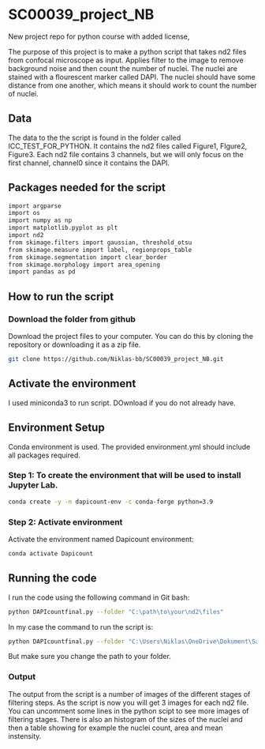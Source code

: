 # SC00039_project_NB
New project repo for python course with added license,

The purpose of this project is to make a python script that takes nd2 files from confocal microscope as input. Applies filter to the image to remove background noise and then count the number of nuclei.
The nuclei are stained with a flourescent marker called DAPI. The nuclei should have some distance from one another, which means it should work to count the number of nuclei.



## Data
The data to the the script is found in the folder called ICC_TEST_FOR_PYTHON. It contains the nd2 files called Figure1, FIgure2, Figure3. Each nd2 file contains 3 channels, but we will only focus on the first channel, channel0 since it contains the DAPI.

## Packages needed for the script
```bash
import argparse
import os
import numpy as np
import matplotlib.pyplot as plt
import nd2
from skimage.filters import gaussian, threshold_otsu
from skimage.measure import label, regionprops_table
from skimage.segmentation import clear_border
from skimage.morphology import area_opening
import pandas as pd
```

## How to run the script
### Download the folder from github
Download the project files to your computer. You can do this by cloning the repository or downloading it as a zip file.
```bash
git clone https://github.com/Niklas-bb/SC00039_project_NB.git
```
## Activate the environment
I used miniconda3 to run script. DOwnload if you do not already have.

## Environment Setup
Conda environment is used. The provided environment.yml should include all packages required.

### Step 1: To create the environment that will be used to install Jupyter Lab.
```bash
conda create -y -n dapicount-env -c conda-forge python=3.9
```
### Step 2: Activate environment
Activate the environment named Dapicount environment:

```bash
conda activate Dapicount
```

## Running the code 
I run the code using the following command in Git bash:
```bash
python DAPIcountfinal.py --folder "C:\path\to\your\nd2\files"
```
In my case the command to run the script is: 
```bash
python DAPIcountfinal.py --folder "C:\Users\Niklas\OneDrive\Dokument\Sahlgrenska\Courses\python_for_biologists_SC00039\SC00039_project_NB\ICC_TEST_FOR_PYTHON"
```
But make sure you change the path to your folder. 





### Output
The output from the script is a number of images of the different stages of filtering steps. As the script is now you will get 3 images for each nd2 file. You can uncomment some lines in the python scipt to see more images of filtering stages.
There is also an histogram of the sizes of the nuclei and then a table showing for example the nuclei count, area and mean instensity.

